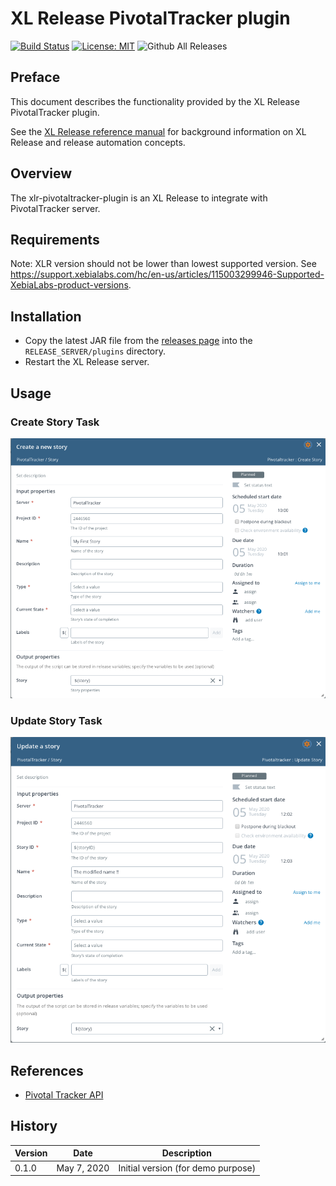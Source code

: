 # XL Release PivotalTracker plugin

[![Build Status][xlr-pivotaltracker-plugin-travis-image]][xlr-pivotaltracker-plugin-travis-url]
[![License: MIT][xlr-pivotaltracker-plugin-license-image]][xlr-pivotaltracker-plugin-license-url]
![Github All Releases][xlr-pivotaltracker-plugin-downloads-image]

[xlr-pivotaltracker-plugin-travis-image]: https://travis-ci.org/xebialabs-community/xlr-pivotaltracker-plugin.svg?branch=master
[xlr-pivotaltracker-plugin-travis-url]: https://travis-ci.org/xebialabs-community/xlr-pivotaltracker-plugin
[xlr-pivotaltracker-plugin-license-image]: https://img.shields.io/badge/License-MIT-yellow.svg
[xlr-pivotaltracker-plugin-license-url]: https://opensource.org/licenses/MIT
[xlr-pivotaltracker-plugin-downloads-image]: https://img.shields.io/github/downloads/xebialabs-community/xlr-pivotaltracker-plugin/total.svg

## Preface

This document describes the functionality provided by the XL Release PivotalTracker plugin.

See the [XL Release reference manual](https://docs.xebialabs.com/xl-release) for background information on XL Release and release automation concepts.  

## Overview

The xlr-pivotaltracker-plugin is an XL Release to integrate with PivotalTracker server.

## Requirements

Note:  XLR version should not be lower than lowest supported version.  See <https://support.xebialabs.com/hc/en-us/articles/115003299946-Supported-XebiaLabs-product-versions>.

## Installation

* Copy the latest JAR file from the [releases page](https://github.com/xebialabs-community/xlr-pivotaltracker-plugin/releases) into the `RELEASE_SERVER/plugins` directory.
* Restart the XL Release server.

## Usage

### Create Story Task

![getIncidents screenshot](images/createStory.png)

### Update Story Task

![getIncidents screenshot](images/updateStory.png)

## References

* [Pivotal Tracker API](https://www.pivotaltracker.com/help/api/rest/v5#top)

## History

|  Version |  Date | Description  |
|---|---|---|
|  0.1.0 | May 7, 2020  | Initial version (for demo purpose)  |
